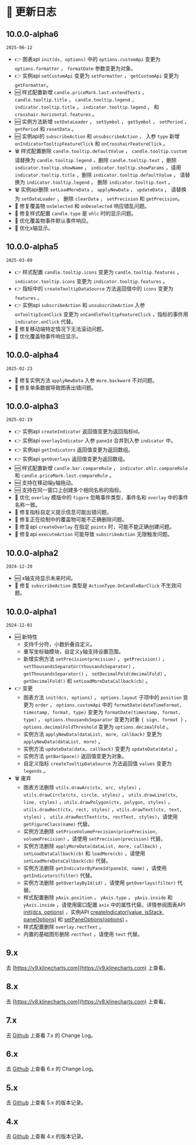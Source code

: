 # 📠 更新日志

## 10.0.0-alpha6
`2025-06-12`
+ 👉 图表api `init(ds, options)` 中的 `options.customApi` 变更为 `options.formatter` ， `formatDate` 参数变更为对象。
+ 👉 实例api `setCustomApi` 变更为 `setFormatter` ， `getCustomApi` 变更为 `getFormatter`。
+ 🆕 样式配置新增 `candle.priceMark.last.extendTexts` ， `candle.tooltip.title` ， `candle.tooltip.legend` ， `indicator.tooltip.title` ， `indicator.tooltip.legend` ， 和 `crosshair.horizontal.features` 。
+ 🆕 实例方法新增 `setDataLoader` ， `setSymbol` ， `getSymbol` ， `setPeriod` ， `getPeriod` 和 `resetData` 。
+ 🆕 实例api的 `subscribeAction` 和 `unsubscribeAction` ， 入参 `type` 新增 `onIndicatorTooltipFeatureClick` 和 `onCrosshairFeatureClick` 。
+ 🗑 样式配置删除 `candle.tooltip.defaultValue` ， `candle.tooltip.custom` 请替换为 `candle.tooltip.legend` ，删除 `candle.tooltip.text` ，删除 `indicator.tooltip.showName` ， `indicator.tooltip.showParams` ，请用 `indicator.tooltip.title` ，删除 `indicator.tooltip.defaultValue` ， 请替换为 `indicator.tooltip.legend` ， 删除 `indicator.tooltip.text` 。
+ 🗑 实例api删除 `setLoadMoreData` ， `applyNewData` ， `updateData` ， 请替换为 `setDataLoader` ， 删除 `clearData` ， `setPrecision` 和 `getPrecision`。
+ 🐞 修复覆盖物 `onSelected` 和 `onDeselected` 响应错乱问题。
+ 🐞 修复样式配置 `candle.type` 是 `ohlc` 时的显示问题。
+ 💄 优化覆盖物事件默认事件响应。
+ 💄 优化x轴显示。

## 10.0.0-alpha5
`2025-03-09`
+ 👉 样式配置 `candle.tooltip.icons` 变更为 `candle.tooltip.features` ， `indicator.tooltip.icons` 变更为 `indicator.tooltip.features` 。
+ 👉 指标中的 `createTooltipDataSource` 方法返回值中的 `icons` 变更为 `features` 。
+ 👉 实例api `subscribeAction` 和 `unsubscribeAction` 入参 `onTooltipIconClick` 变更为 `onCandleTooltipFeatureClick` ，指标的事件用 `indicator.onClick` 代替。
+ 🐞 修复移动端特定情况下无法滚动问题。
+ 💄 优化覆盖物事件响应显示。

## 10.0.0-alpha4
`2025-02-23`
+ 🐞 修复实例方法 `applyNewData` 入参 `more.backward` 不对问题。
+ 🐞 修复单条数据导致图表出错问题。


## 10.0.0-alpha3
`2025-02-19`
+ 👉 实例api `createIndicator` 返回值变更为返回指标id。
+ 👉 实例api `overlayIndicator` 入参 `paneId` 合并到入参 `indicator` 中。
+ 👉 实例api `getIndicators` 返回值变更为返回数组。
+ 👉 实例api `getOverlays` 返回值变更为返回数组。
+ 🆕 样式配置新增 `candle.bar.compareRule` ， `indicator.ohlc.compareRule` 和 `candle.priceMark.last.compareRule` 。
+ 🆕 支持在移动端y轴拖动。
+ 🆕 支持在同一窗口上创建多个相同名称的指标。
+ 💄 优化 `overlay` 模版中的 `figure` 忽略事件类型，事件名和 `overlay` 中的事件名称一致。
+ 🐞 修复指标自定义提示信息可能出错问题。
+ 🐞 修复正在绘制中的覆盖物可能不正确删除问题。
+ 🐞 修复api `createOverlay` 在指定 `points` 时，可能不能正确创建问题。
+ 🐞 修复api `executeAction` 可能导致 `subscribeAction` 无限触发问题。

## 10.0.0-alpha2
`2024-12-20`
+ 🆕 x轴支持显示未来时间。
+ 🐞 修复 `subscribeAction` 类型是 `ActionType.OnCandleBarClick` 不生效问题。

## 10.0.0-alpha1
`2024-12-01`
+ 🆕 新特性
  + 支持千分符，小数折叠自定义。
  + 重写坐标轴模块，自定义y轴支持设置范围。
  + 新增实例方法 `setPrecision(precision)` ， `getPrecision()` ， `setThousandsSeparator(thousandsSeparator)` ， `getThousandsSeparator()` ， `setDecimalFold(decimalFold)` ， `getDecimalFold()` 和 `setLoadMoreDataCallback(cb)` 。
+ 👉 变更
  + 图表方法 `init(dcs, options)` ， `options.layout` 子项中的 `position` 变更为 `order` ， `options.customApi` 中的 `formatDate(dateTimeFormat, timestamp, format, type)` 变更为 `formatDate(timestamp, format, type)` ， `options.thousandsSeparator` 变更为对象 `{ sign, format }` ， `options.decimalFoldThreshold` 变更为 `options.decimalFold` 。
  + 实例方法 `applyNewData(dataList, more, callback)` 变更为 `applyNewData(dataList, more)` 。
  + 实例方法 `updateData(data, callback)` 变更为 `updateData(data)` 。
  + 实例方法 `getBarSpace()` 返回值变更为对象。
  + 自定义指标 `createTooltipDataSource` 方法返回值 `values` 变更为 `legends` 。
+ 🗑 废弃
  + 图表方法删除 `utils.drawArc(ctx, arc, styles)` ，`utils.drawCircle(ctx, circle, styles)` ， `utils.drawLine(ctx, line, styles)` ，`utils.drawPolygon(ctx, polygon, styles)` ， `utils.drawRect(ctx, rect, styles)` ，`utils.drawText(ctx, text, styles)` ， `utils.drawRectText(ctx, rectText, styles)`，请使用 `getFigureClass(name)` 代替。
  + 实例方法删除 `setPriceVolumePrecision(pricePrecision, volumePrecision)` ，请使用 `setPrecision(precision)` 代替。
  + 实例方法删除 `applyMoreData(dataList, more, callback)` ， `setLoadDataCallback(cb)` 和 `loadMore(cb)` ，请使用 `setLoadMoreDataCallback(cb)` 代替。
  + 实例方法删除 `getIndicatorByPaneId(paneId, name)` ，请使用 `getIndicators(filter)` 代替。
  + 实例方法删除 `getOverlayById(id)` ，请使用 `getOverlays(filter)` 代替。
  + 样式配置删除 `yAxis.position` ， `yAxis.type` ， `yAxis.inside` 和 `yAxis.inside` ，请使用窗口配置 `axis` 中的属性代替。详情参阅图表API [init(dcs, options)](/api/chart/init#parameters) ，实例API [createIndicator(value, isStack, paneOptions)](/api/instance/createIndicator#parameters) 和 [setPaneOptions(options)](/api/instance/setPaneOptions#parameters) 。
  + 样式配置删除 `overlay.rectText` 。
  + 内置的基础图形删除 `rectText` ，请使用 `text` 代替。

## 9.x

去 [https://v9.klinecharts.com](https://v9.klinecharts.com) 上查看。


## 8.x

去 [https://v8.klinecharts.com](https://v8.klinecharts.com) 上查看。


## 7.x

去 [Github](https://github.com/liihuu/KLineChart/blob/v7.5.0/docs/zh-CN/changelog.md) 上查看 7.x 的 Change Log。

## 6.x

去 [Github](https://github.com/liihuu/KLineChart/blob/v6.1.0/docs/zh-CN/CHANGELOG.md) 上查看 6.x 的 Change Log。

## 5.x

去 [Github](https://github.com/liihuu/KLineChart/releases/tag/v5.0.0) 上查看 5.x 的版本记录。

## 4.x

去 [Github](https://github.com/liihuu/KLineChart/releases/tag/v4.0.0) 上查看 4.x 的版本记录。

